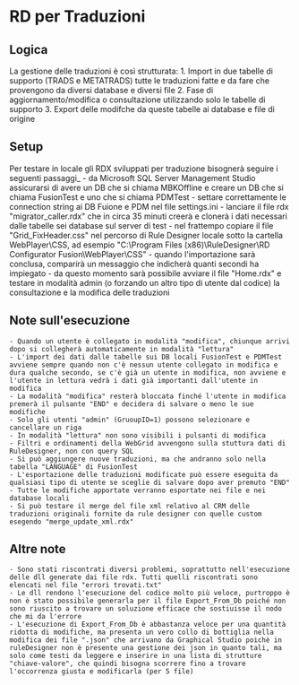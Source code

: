 # RD per Traduzioni

## Logica 
La gestione delle traduzioni è così strutturata:
	1. Import in due tabelle di supporto (TRADS e METATRADS) tutte le traduzioni fatte e da fare che provengono da diversi database e diversi file
	2. Fase di aggiornamento/modifica o consultazione utilizzando solo le tabelle di supporto
	3. Export delle modifche da queste tabelle ai database e file di origine 

## Setup
Per testare in locale gli RDX sviluppati per traduzione bisognerà seguire i seguenti passaggi_
	- da Microsoft SQL Server Management Studio assicurarsi di avere un DB che si chiama MBKOffline e creare un DB che si chiama FusionTest e uno che si chiama PDMTest
	- settare correttamente le connection string ai DB Fuione e PDM nel file settings.ini
	- lanciare il file rdx "migrator_caller.rdx" che in circa 35 minuti creerà e clonerà i dati necessari dalle tabelle sei database sul server di test
	- nel frattempo copiare il file "Grid_FixHeader.css" nel percorso di Rule Designer locale sotto la cartella WebPlayer\CSS, ad esempio "C:\Program Files (x86)\RuleDesigner\RD Configurator Fusion\WebPlayer\CSS"
	- quando l'importazione sarà conclusa, comparirà un messaggio che indicherà quanti secondi ha impiegato
	- da questo momento sarà possibile avviare il file "Home.rdx" e testare in modalità admin (o forzando un altro tipo di utente dal codice) la consultazione e la modifica delle traduzioni

## Note sull'esecuzione
	- Quando un utente è collegato in modalità "modifica", chiunque arrivi dopo si collegherà automaticamente in modalità "lettura"
	- L'import dei dati dalle tabelle sui DB locali FusionTest e PDMTest  avviene sempre quando non c'è nessun utente collegato in modifica e dura qualche secondo, se c'è già un utente in modifica, non avviene e l'utente in lettura vedrà i dati già importanti dall'utente in modifica
	- La modalità "modifica" resterà bloccata finché l'utente in modifica premerà il pulsante "END" e decidera di salvare o meno le sue modifiche
	- Solo gli utenti "admin" (GruoupID=1) possono selezionare e cancellare un riga
	- In modalità "lettura" non sono visibili i pulsanti di modifica
	- Filtri e ordinamenti della WebGrid avvengono sulla stuttura dati di RuleDesigner, non con query SQL
	- Si può aggiungere nuove traduzioni, ma che andranno solo nella tabella "LANGUAGE" di FusionTest
	- L'esportazione delle traduzioni modificate può essere eseguita da qualsiasi tipo di utente se sceglie di salvare dopo aver premuto "END"
	- Tutte le modifiche apportate verranno esportate nei file e nei database locali 
	- Si può testare il merge del file xml relativo al CRM delle traduzioni originali fornite da rule designer con quelle custom esegendo "merge_update_xml.rdx"

## Altre note
	- Sono stati riscontrati diversi problemi, soprattutto nell'esecuzione delle dll generate dai file rdx. Tutti quelli riscontrati sono elencati nel file "errori trovati.txt"
	- Le dll rendono l'esecuzione del codice molto più veloce, purtroppo è non è stato possibile generarla per il file Export_From_Db poiché non sono riuscito a trovare un soluzione efficace che sostiuisse il nodo che mi da l'errore
	- L'esecuzione di Export_From_Db è abbastanza veloce per una quantità ridotta di modifiche, ma presenta un vero collo di bottiglia nella modifica dei file ".json" che arrivano da Graphical Studio poichè in ruleDesigner non è presente una gestione dei json in quanto tali, ma solo come testi da leggere e inserire in una lista di strutture "chiave-valore", che quindi bisogna scorrere fino a trovare l'occorrenza giusta e modificarla (per 5 file) 